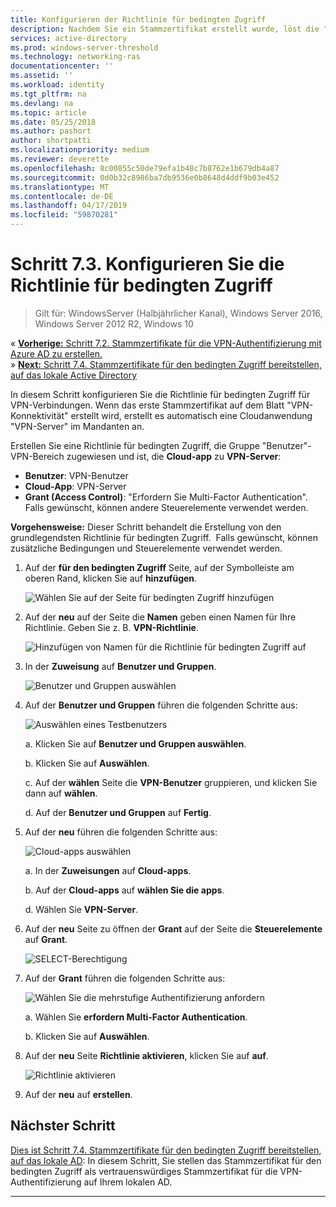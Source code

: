 ```yaml
---
title: Konfigurieren der Richtlinie für bedingten Zugriff
description: Nachdem Sie ein Stammzertifikat erstellt wurde, löst die "VPN-Konnektivität" die Erstellung der "VPN-Server"-Cloud-Anwendung im Mandanten des Kunden.
services: active-directory
ms.prod: windows-server-threshold
ms.technology: networking-ras
documentationcenter: ''
ms.assetid: ''
ms.workload: identity
ms.tgt_pltfrm: na
ms.devlang: na
ms.topic: article
ms.date: 05/25/2018
ms.author: pashort
author: shortpatti
ms.localizationpriority: medium
ms.reviewer: deverette
ms.openlocfilehash: 8c00855c50de79efa1b48c7b8762e1b679db4a87
ms.sourcegitcommit: 0d0b32c8986ba7db9536e0b8648d4ddf9b03e452
ms.translationtype: MT
ms.contentlocale: de-DE
ms.lasthandoff: 04/17/2019
ms.locfileid: "59870281"
---
```

# <a name="step-73-configure-the-conditional-access-policy"></a>Schritt 7.3. Konfigurieren Sie die Richtlinie für bedingten Zugriff

>Gilt für: WindowsServer (Halbjährlicher Kanal), Windows Server 2016, Windows Server 2012 R2, Windows 10

&#171;  [**Vorherige:** Schritt 7.2. Stammzertifikate für die VPN-Authentifizierung mit Azure AD zu erstellen.](vpn-create-root-cert-for-vpn-auth-azure-ad.md)<br>
&#187; [ **Next:** Schritt 7.4. Stammzertifikate für den bedingten Zugriff bereitstellen, auf das lokale Active Directory](vpn-deploy-cond-access-root-cert-to-on-premise-ad.md)

In diesem Schritt konfigurieren Sie die Richtlinie für bedingten Zugriff für VPN-Verbindungen. Wenn das erste Stammzertifikat auf dem Blatt "VPN-Konnektivität" erstellt wird, erstellt es automatisch eine Cloudanwendung "VPN-Server" im Mandanten an. 

Erstellen Sie eine Richtlinie für bedingten Zugriff, die Gruppe "Benutzer"-VPN-Bereich zugewiesen und ist, die **Cloud-app** zu **VPN-Server**: 

- **Benutzer**: VPN-Benutzer
- **Cloud-App**: VPN-Server
- **Grant (Access Control)**: "Erfordern Sie Multi-Factor Authentication". Falls gewünscht, können andere Steuerelemente verwendet werden.

**Vorgehensweise:** Dieser Schritt behandelt die Erstellung von den grundlegendsten Richtlinie für bedingten Zugriff.  Falls gewünscht, können zusätzliche Bedingungen und Steuerelemente verwendet werden.


1. Auf der **für den bedingten Zugriff** Seite, auf der Symbolleiste am oberen Rand, klicken Sie auf **hinzufügen**.

    ![Wählen Sie auf der Seite für bedingten Zugriff hinzufügen](../../media/Always-On-Vpn/07.png)

2. Auf der **neu** auf der Seite die **Namen** geben einen Namen für Ihre Richtlinie. Geben Sie z. B. **VPN-Richtlinie**.

    ![Hinzufügen von Namen für die Richtlinie für bedingten Zugriff auf](../../media/Always-On-Vpn/08.png)

3. In der **Zuweisung** auf **Benutzer und Gruppen**.

    ![Benutzer und Gruppen auswählen](../../media/Always-On-Vpn/09.png)

4. Auf der **Benutzer und Gruppen** führen die folgenden Schritte aus:

    ![Auswählen eines Testbenutzers](../../media/Always-On-Vpn/10.png)

    a. Klicken Sie auf **Benutzer und Gruppen auswählen**.

    b. Klicken Sie auf **Auswählen**.

    c. Auf der **wählen** Seite die **VPN-Benutzer** gruppieren, und klicken Sie dann auf **wählen**.

    d. Auf der **Benutzer und Gruppen** auf **Fertig**.

5. Auf der **neu** führen die folgenden Schritte aus:

    ![Cloud-apps auswählen](../../media/Always-On-Vpn/11.png)

    a. In der **Zuweisungen** auf **Cloud-apps**.

    b. Auf der **Cloud-apps** auf **wählen Sie die apps**.

    d. Wählen Sie **VPN-Server**.

13. Auf der **neu** Seite zu öffnen der **Grant** auf der Seite die **Steuerelemente** auf **Grant**.

    ![SELECT-Berechtigung](../../media/Always-On-Vpn/13.png)

14. Auf der **Grant** führen die folgenden Schritte aus:

    ![Wählen Sie die mehrstufige Authentifizierung anfordern](../../media/Always-On-Vpn/14.png)

    a. Wählen Sie **erfordern Multi-Factor Authentication**.

    b. Klicken Sie auf **Auswählen**.

15. Auf der **neu** Seite **Richtlinie aktivieren**, klicken Sie auf **auf**.

    ![Richtlinie aktivieren](../../media/Always-On-Vpn/15.png)

16. Auf der **neu** auf **erstellen**.


## <a name="next-step"></a>Nächster Schritt
[Dies ist Schritt 7.4. Stammzertifikate für den bedingten Zugriff bereitstellen, auf das lokale AD](vpn-deploy-cond-access-root-cert-to-on-premise-ad.md): In diesem Schritt, Sie stellen das Stammzertifikat für den bedingten Zugriff als vertrauenswürdiges Stammzertifikat für die VPN-Authentifizierung auf Ihrem lokalen AD.

---